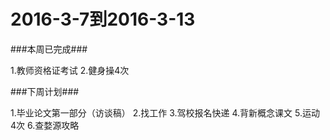 2016-3-7到2016-3-13
===================

###本周已完成###

1.教师资格证考试
2.健身操4次

###下周计划###

1.毕业论文第一部分（访谈稿）
2.找工作
3.驾校报名快递
4.背新概念课文
5.运动4次
6.查婺源攻略

